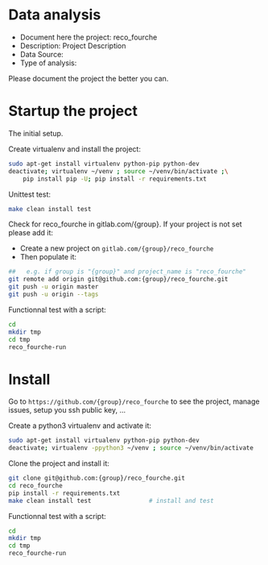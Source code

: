 # Data analysis
- Document here the project: reco_fourche
- Description: Project Description
- Data Source:
- Type of analysis:

Please document the project the better you can.

# Startup the project

The initial setup.

Create virtualenv and install the project:
```bash
sudo apt-get install virtualenv python-pip python-dev
deactivate; virtualenv ~/venv ; source ~/venv/bin/activate ;\
    pip install pip -U; pip install -r requirements.txt
```

Unittest test:
```bash
make clean install test
```

Check for reco_fourche in gitlab.com/{group}.
If your project is not set please add it:

- Create a new project on `gitlab.com/{group}/reco_fourche`
- Then populate it:

```bash
##   e.g. if group is "{group}" and project_name is "reco_fourche"
git remote add origin git@github.com:{group}/reco_fourche.git
git push -u origin master
git push -u origin --tags
```

Functionnal test with a script:

```bash
cd
mkdir tmp
cd tmp
reco_fourche-run
```

# Install

Go to `https://github.com/{group}/reco_fourche` to see the project, manage issues,
setup you ssh public key, ...

Create a python3 virtualenv and activate it:

```bash
sudo apt-get install virtualenv python-pip python-dev
deactivate; virtualenv -ppython3 ~/venv ; source ~/venv/bin/activate
```

Clone the project and install it:

```bash
git clone git@github.com:{group}/reco_fourche.git
cd reco_fourche
pip install -r requirements.txt
make clean install test                # install and test
```
Functionnal test with a script:

```bash
cd
mkdir tmp
cd tmp
reco_fourche-run
```
